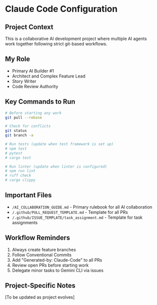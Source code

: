 # Claude Code Configuration

## Project Context
This is a collaborative AI development project where multiple AI agents work together following strict git-based workflows.

## My Role
- Primary AI Builder #1
- Architect and Complex Feature Lead
- Story Writer
- Code Review Authority

## Key Commands to Run
```bash
# Before starting any work
git pull --rebase

# Check for conflicts
git status
git branch -a

# Run tests (update when test framework is set up)
# npm test
# pytest
# cargo test

# Run linter (update when linter is configured)
# npm run lint
# ruff check
# cargo clippy
```

## Important Files
- `/AI_COLLABORATION_GUIDE.md` - Primary rulebook for all AI collaboration
- `/.github/PULL_REQUEST_TEMPLATE.md` - Template for all PRs
- `/.github/ISSUE_TEMPLATE/task_assignment.md` - Template for task assignments

## Workflow Reminders
1. Always create feature branches
2. Follow Conventional Commits
3. Add "Generated-by: Claude-Code" to all PRs
4. Review open PRs before starting work
5. Delegate minor tasks to Gemini CLI via issues

## Project-Specific Notes
[To be updated as project evolves]